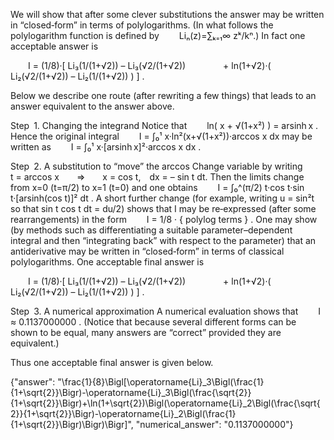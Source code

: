 We will show that after some clever substitutions the answer may be written in “closed‐form” in terms of polylogarithms. (In what follows the polylogarithm function is defined by 
  Liₙ(z)=∑ₖ₌₁∞ zᵏ/kⁿ.)
In fact one acceptable answer is

  I = (1/8)·[ Li₃(1/(1+√2)) – Li₃(√2/(1+√2))
    + ln(1+√2)·( Li₂(√2/(1+√2)) – Li₂(1/(1+√2)) ) ] .

Below we describe one route (after rewriting a few things) that leads to an answer equivalent to the answer above.

Step 1. Changing the integrand
Notice that
  ln( x + √(1+x²) ) = arsinh x .
Hence the original integral
  I = ∫₀¹ x·ln²(x+√(1+x²))·arccos x dx
may be written as
  I = ∫₀¹ x·[arsinh x]²·arccos x dx .

Step 2. A substitution to “move” the arccos
Change variable by writing
  t = arccos x  ⇒  x = cos t, dx = – sin t dt.
Then the limits change from x=0 (t=π/2) to x=1 (t=0) and one obtains
  I = ∫₀^(π/2) t·cos t·sin t·[arsinh(cos t)]² dt .
A short further change (for example, writing u = sin²t so that sin t cos t dt = du/2) shows that I may be re‐expressed (after some rearrangements) in the form
  I = 1/8 · { polylog terms } .
One may show (by methods such as differentiating a suitable parameter–dependent integral and then “integrating back” with respect to the parameter) that an antiderivative may be written in “closed‐form” in terms of classical polylogarithms. One acceptable final answer is

  I = (1/8)·[ Li₃(1/(1+√2)) – Li₃(√2/(1+√2))
    + ln(1+√2)·( Li₂(√2/(1+√2)) – Li₂(1/(1+√2)) ) ] .

Step 3. A numerical approximation
A numerical evaluation shows that
  I ≈ 0.1137000000 .
(Notice that because several different forms can be shown to be equal, many answers are “correct” provided they are equivalent.)

Thus one acceptable final answer is given below.

{"answer": "\\frac{1}{8}\\Bigl[\\operatorname{Li}_3\\Bigl(\\frac{1}{1+\\sqrt{2}}\\Bigr)-\\operatorname{Li}_3\\Bigl(\\frac{\\sqrt{2}}{1+\\sqrt{2}}\\Bigr)+\\ln(1+\\sqrt{2})\\Bigl(\\operatorname{Li}_2\\Bigl(\\frac{\\sqrt{2}}{1+\\sqrt{2}}\\Bigr)-\\operatorname{Li}_2\\Bigl(\\frac{1}{1+\\sqrt{2}}\\Bigr)\\Bigr)\\Bigr]", "numerical_answer": "0.1137000000"}